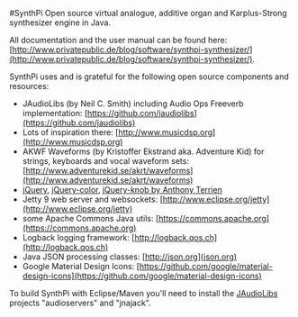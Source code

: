 #SynthPi
Open source virtual analogue, additive organ and Karplus-Strong synthesizer engine in Java.

All documentation and the user manual can be found here: [http://www.privatepublic.de/blog/software/synthpi-synthesizer/](http://www.privatepublic.de/blog/software/synthpi-synthesizer/).

SynthPi uses and is grateful for the following open source components and resources:

* JAudioLibs (by Neil C. Smith) including Audio Ops Freeverb implementation: [https://github.com/jaudiolibs](https://github.com/jaudiolibs)
* Lots of inspiration there: [http://www.musicdsp.org](http://www.musicdsp.org)
* AKWF Waveforms (by Kristoffer Ekstrand aka. Adventure Kid) for strings, keyboards and vocal waveform sets: [http://www.adventurekid.se/akrt/waveforms](http://www.adventurekid.se/akrt/waveforms) 
* [jQuery](https://jquery.com), [jQuery-color](https://github.com/jquery/jquery-color), [jQuery-knob by Anthony Terrien](https://github.com/aterrien/jQuery-Knob) 
* Jetty 9 web server and websockets: [http://www.eclipse.org/jetty](http://www.eclipse.org/jetty)
* some Apache Commons Java utils: [https://commons.apache.org](https://commons.apache.org)
* Logback logging framework: [http://logback.qos.ch](http://logback.qos.ch) 
* Java JSON processing classes: [http://json.org](json.org) 
* Google Material Design Icons: [https://github.com/google/material-design-icons](https://github.com/google/material-design-icons)

To build SynthPi with Eclipse/Maven you'll need to install the [JAudioLibs](https://github.com/jaudiolibs) projects "audioservers" and "jnajack".
